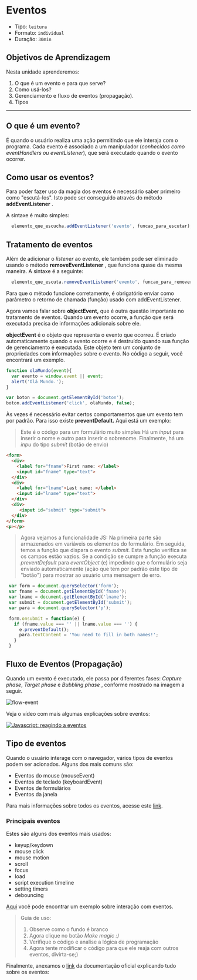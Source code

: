 # Eventos

- Tipo: `leitura`
- Formato: `individual`
- Duração: `30min`

## Objetivos de Aprendizagem

Nesta unidade aprenderemos:

1. O que é um evento e para que serve?
2. Como usá-los?
3. Gerenciamento e fluxo de eventos \(propagação\).
4. Tipos

***

## O que é um evento?

É quando o usuário realiza uma ação permitindo que ele interaja com o programa.
Cada evento é associado a um manipulador \(_conhecidos como eventHandlers ou
eventListener_\), que será executado quando o evento ocorrer.

## Como usar os eventos?

Para poder fazer uso da magia dos eventos é necessário saber primeiro como
"escutá-los". Isto pode ser conseguido através do método **addEventListener** .

A sintaxe é muito simples:

```javascript
  elemento_que_escucha.addEventListener('evento', funcao_para_escutar);
```

## Tratamento de eventos

Além de adicionar o _listener_ ao evento, ele também pode ser eliminado usando o
método **removeEventListener** , que funciona quase da mesma maneira. A sintaxe
é a seguinte:

```javascript
  elemento_que_escuta.removeEventListener('evento', funcao_para_remover);
```

Para que o método funcione corretamente, é obrigatório enviar como parâmetro o
retorno de chamada \(função\) usado com addEventListener.

Agora vamos falar sobre **objectEvent,** que é outra questão importante no
tratamento de eventos. Quando um evento ocorre, a função que será executada
precisa de informações adicionais sobre ele.

**objectEvent** é o objeto que representa o evento que ocorreu. É criado
automaticamente quando o evento ocorre e é destruído quando sua função de
gerenciamento é executada. Este objeto tem um conjunto de propriedades com
informações sobre o evento. No código a seguir, você encontrará um exemplo.

```javascript
function olaMundo(event){
  var evento = window.event || event;
  alert('Olá Mundo.');
}

var boton = document.getElementById('boton');
boton.addEventListener('click', olaMundo, false);
```

Às vezes é necessário evitar certos comportamentos que um evento tem por padrão.
Para isso existe **preventDefault.** Aqui está um exemplo:

> Este é o código para um formulário muito simples Há um _input_ para inserir o
> nome e outro para inserir o sobrenome. Finalmente, há um _inpu_ do tipo
> _submit_ \(botão de envio\)

```html
<form>
  <div>
    <label for="fname">First name: </label>
    <input id="fname" type="text">
  </div>
  <div>
    <label for="lname">Last name: </label>
    <input id="lname" type="text">
  </div>
  <div>
     <input id="submit" type="submit">
  </div>
</form>
<p></p>
```

> Agora vejamos a funcionalidade JS: Na primeira parte são armazenados em
> variáveis os elementos do formulário. Em seguida, temos a função que dispara o
> evento _submit._ Esta função verifica se os campos estão vazios. Se a condição
> se cumpre a função executa _preventDefault_ para _eventObject_ \(e\) impedindo
> que o formulário seja enviado automaticamente \(ação que tem por padrão este
> tipo de "botão"\) para mostrar ao usuário uma mensagem de erro.

```javascript
 var form = document.querySelector('form');
 var fname = document.getElementById('fname');
 var lname = document.getElementById('lname');
 var submit = document.getElementById('submit');
 var para = document.querySelector('p');

 form.onsubmit = function(e) {
   if (fname.value === '' || lname.value === '') {
     e.preventDefault();
     para.textContent = 'You need to fill in both names!';
   }
 }
```

## Fluxo de Eventos (Propagação)

Quando um evento é executado, ele passa por diferentes fases:  _Capture phase_,
_Target phase_ e _Bubbling phase_ , conforme mostrado na imagem a seguir.

![flow-event](https://fotos.subefotos.com/c2bdbf4b16698bcaec0b705f4e422be2o.png)

Veja o vídeo com mais algumas explicações sobre eventos:

[![Javascript: reagindo a
eventos](https://i.ytimg.com/vi/bauo90jsVzk/hqdefault.jpg)](https://www.youtube.com/watch?v=bauo90jsVzk)

## Tipo de eventos

Quando o usuário interage com o navegador, vários tipos de eventos podem ser
acionados. Alguns dos mais comuns são:

- Eventos do mouse \(mouseEvent\)
- Eventos de teclado \(keyboardEvent\)
- Eventos de formulários
- Eventos da janela

Para mais informações sobre todos os eventos, acesse este
[link](https://pt.khanacademy.org/computing/computer-programming/html-css-js/html-js-dom-events/a/dom-event-types).

### Principais eventos

Estes são alguns dos eventos mais usados:

- keyup/keydown
- mouse click
- mouse motion
- scroll
- focus
- load
- script execution timeline
- setting timers
- debouncing

[Aqui](https://codepen.io/Inti_Developer/pen/EvGMKG) você pode encontrar um
exemplo sobre interação com eventos.

> Guia de uso:
>
>1. Observe como o fundo é branco
>2. Agora clique no botão _Make magic :\)_
>3. Verifique o código e analise a lógica de programação
>4. Agora tente modificar o código para que ele reaja com outros eventos,
>   divirta-se;\)

Finalmente, anexamos o
[link](https://developer.mozilla.org/pt-BR/docs/Web/Events) da
documentação oficial explicando tudo sobre os eventos:
